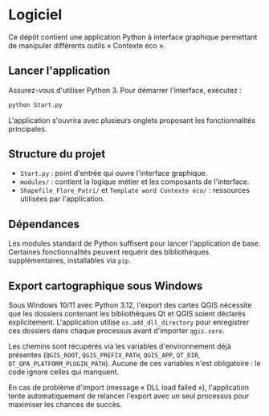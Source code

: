 # Logiciel

Ce dépôt contient une application Python à interface graphique permettant de manipuler différents outils « Contexte éco ».

## Lancer l'application

Assurez-vous d'utiliser Python 3. Pour démarrer l'interface, exécutez :

```bash
python Start.py
```

L'application s'ouvrira avec plusieurs onglets proposant les fonctionnalités principales.

## Structure du projet

- `Start.py` : point d'entrée qui ouvre l'interface graphique.
- `modules/` : contient la logique métier et les composants de l'interface.
- `Shapefile_Flore_Patri/` et `Template word Contexte éco/` : ressources utilisées par l'application.

## Dépendances

Les modules standard de Python suffisent pour lancer l'application de base. Certaines fonctionnalités peuvent requérir des bibliothèques supplémentaires, installables via `pip`.


## Export cartographique sous Windows

Sous Windows 10/11 avec Python 3.12, l'export des cartes QGIS nécessite que les dossiers contenant les bibliothèques Qt et QGIS soient déclarés explicitement. L'application utilise `os.add_dll_directory` pour enregistrer ces dossiers dans chaque processus avant d'importer `qgis.core`.

Les chemins sont récupérés via les variables d'environnement déjà présentes (`QGIS_ROOT`, `QGIS_PREFIX_PATH`, `QGIS_APP`, `QT_DIR`, `QT_QPA_PLATFORM_PLUGIN_PATH`). Aucune de ces variables n'est obligatoire : le code ignore celles qui manquent.

En cas de problème d'import (message « DLL load failed »), l'application tente automatiquement de relancer l'export avec un seul processus pour maximiser les chances de succès.
